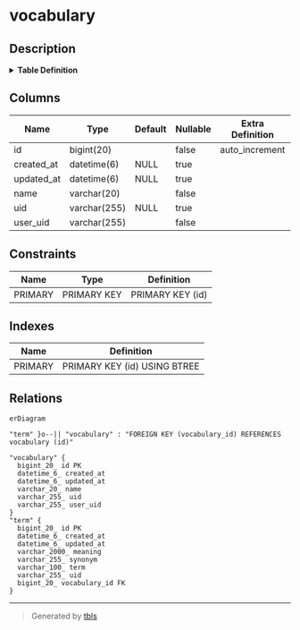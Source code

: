 # vocabulary

## Description

<details>
<summary><strong>Table Definition</strong></summary>

```sql
CREATE TABLE `vocabulary` (
  `id` bigint(20) NOT NULL AUTO_INCREMENT,
  `created_at` datetime(6) DEFAULT NULL,
  `updated_at` datetime(6) DEFAULT NULL,
  `name` varchar(20) NOT NULL,
  `uid` varchar(255) DEFAULT NULL,
  `user_uid` varchar(255) NOT NULL,
  PRIMARY KEY (`id`)
) ENGINE=InnoDB DEFAULT CHARSET=utf8mb4 COLLATE=utf8mb4_unicode_ci
```

</details>

## Columns

| Name | Type | Default | Nullable | Extra Definition | Children | Parents | Comment |
| ---- | ---- | ------- | -------- | ---------------- | -------- | ------- | ------- |
| id | bigint(20) |  | false | auto_increment | [term](term.md) |  |  |
| created_at | datetime(6) | NULL | true |  |  |  |  |
| updated_at | datetime(6) | NULL | true |  |  |  |  |
| name | varchar(20) |  | false |  |  |  |  |
| uid | varchar(255) | NULL | true |  |  |  |  |
| user_uid | varchar(255) |  | false |  |  |  |  |

## Constraints

| Name | Type | Definition |
| ---- | ---- | ---------- |
| PRIMARY | PRIMARY KEY | PRIMARY KEY (id) |

## Indexes

| Name | Definition |
| ---- | ---------- |
| PRIMARY | PRIMARY KEY (id) USING BTREE |

## Relations

```mermaid
erDiagram

"term" }o--|| "vocabulary" : "FOREIGN KEY (vocabulary_id) REFERENCES vocabulary (id)"

"vocabulary" {
  bigint_20_ id PK
  datetime_6_ created_at
  datetime_6_ updated_at
  varchar_20_ name
  varchar_255_ uid
  varchar_255_ user_uid
}
"term" {
  bigint_20_ id PK
  datetime_6_ created_at
  datetime_6_ updated_at
  varchar_2000_ meaning
  varchar_255_ synonym
  varchar_100_ term
  varchar_255_ uid
  bigint_20_ vocabulary_id FK
}
```

---

> Generated by [tbls](https://github.com/k1LoW/tbls)
